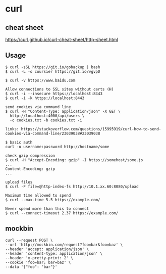 # curl

## cheat sheet

https://curl.github.io/curl-cheat-sheet/http-sheet.html

## Usage

    $ curl -sSL https://git.io/gobackup | bash
    $ curl -L -o coursier https://git.io/vgvpD

    $ curl -v https://www.baidu.com

    Allow connections to SSL sites without certs (H)
    $ curl -i --insecure https://localhost:8443
    $ curl -i -k https://localhost:8443

    send cookies via command line
    $ curl -H "Content-Type: application/json" -X GET \
      http://localhost:4000/api/users \
      -c cookies.txt -b cookies.txt -i

    links: https://stackoverflow.com/questions/15995919/curl-how-to-send-cookies-via-command-line/23039038#23039038

    $ basic auth
    curl -u username:password http://hostname/some

    check gzip compression
    $ curl -H "Accept-Encoding: gzip" -I https://somehost/some.js
    ...
    Content-Encoding: gzip
    ...

    upload files
    $ curl -F file=@http-index-fs http://10.1.xx.60:8080/upload

    Maximum time allowed to spend
    $ curl --max-time 5.5 https://example.com/

    Never spend more than this to connect
    $ curl --connect-timeout 2.37 https://example.com/

## mockbin

    curl --request POST \
    --url 'http://mockbin.com/request?foo=bar&foo=baz' \
    --header 'accept: application/json' \
    --header 'content-type: application/json' \
    --header 'x-pretty-print: 2' \
    --cookie 'foo=bar; bar=baz' \
    --data '{"foo": "bar"}'
